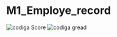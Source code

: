 # M1_Employe_record

![codiga Score](https://api.codiga.io/project/32290/score/svg)
![codiga gread](https://api.codiga.io/project/32290/status/svg)
